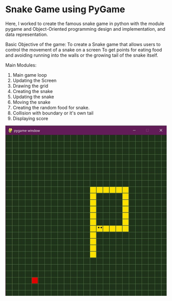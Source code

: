 # Snake Game using PyGame
Here, I worked to create the famous snake game in python with the module pygame and Object-Oriented programming design and
implementation, and data representation.

Basic Objective of the game:
To create a Snake game that allows users to control the movement of a snake on a screen
To get points for eating food and avoiding running into the walls or the growing tail of the snake itself.

Main Modules:
1. Main game loop
2. Updating the Screen
3. Drawing the grid
4. Creating the snake
5. Updating the snake
6. Moving the snake
7. Creating the random food for snake.
8. Collision with boundary or it's own tail
9. Displaying score

![Game Window](Snake-Game-Window.jpg)

